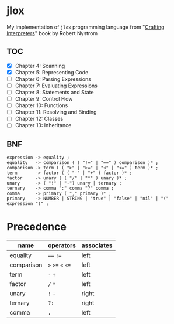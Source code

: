 # jlox

My implementation of `jlox` programming language from "[Crafting Interpreters][book]" book by Robert Nystrom 

## TOC

* [x] Chapter 4: Scanning
* [x] Chapter 5: Representing Code
* [ ] Chapter 6: Parsing Expressions
* [ ] Chapter 7: Evaluating Expressions
* [ ] Chapter 8: Statements and State
* [ ] Chapter 9: Control Flow
* [ ] Chapter 10: Functions
* [ ] Chapter 11: Resolving and Binding
* [ ] Chapter 12: Classes
* [ ] Chapter 13: Inheritance

## BNF

```
expression -> equality ;
equality   -> comparison ( ( "!=" | "==" ) comparison )* ;
comparison -> term ( ( ">" | ">=" | "<" | "<=" ) term )* ;
term       -> factor ( ( "-" | "+" ) factor )* ;
factor     -> unary ( ( "/" | "*" ) unary )* ;
unary      -> ( "!" | "-") unary | ternary ;
ternary    -> comma ":" comma "?" comma ; 
comma      -> primary ( "," primary )* ;
primary    -> NUMBER | STRING | "true" | "false" | "nil" | "(" expression ")" ;
```

# Precedence

| name       | operators         | associates |
|------------|-------------------|------------|
| equality   | `==` `!=`         | left       |
| comparison | `>` `>=` `<` `<=` | left       |
| term       | `-` `+`           | left       |
| factor     | `/` `*`           | left       |
| unary      | `!` `-`           | right      |
| ternary    | `?:`              | right      |
| comma      | `,`               | left       |

[book]: https://craftinginterpreters.com/
